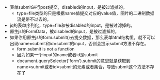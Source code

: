 * 表单submit进行post提交，disabled的input，是被过滤掉的。
    - type=file类型的只是根据name值提交对应的value值，图片的二进制数据流是带不过去的。
* jq的表单序列化，type=file和被disabled的input，是被过滤掉的。
* 原生js的FormData，被disabled的input，是被过滤掉的。
* 如果你用原生js的form.submit()去提交数据，那么表单html结构里，就不可以出现name=submit和id=submit的input，否则会提示submit方法不存在。
    - form.submit is not a function
    - 因为如果一个input的name或者id是submit
    - document.querySelector('form').submit的意思就是获取到name=submit或者id=submit的元素或者集合，导致submit这个方法不存在了
